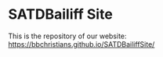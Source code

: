# SATDBailiff Site
This is the repository of our website:
https://bbchristians.github.io/SATDBailiffSite/

